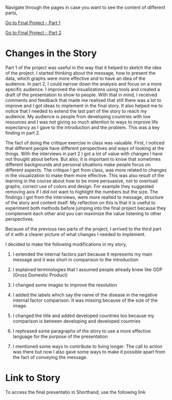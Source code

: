 Navigate through the pages in case you want to see the content of different parts,

[Go to Final Project - Part 1](final_project_TatianaMargulies.md)

[Go to Final Project - Part 2](final_project_2_TatianaMargulies.md)

# Changes in the Story

Part 1 of the project was useful in the way that it helped to sketch the idea of the project. I started thinking about the message, how to present the data, which graphs were more effective and to have an idea of the audience.
In part 2, I could narrow down the analysis and focus on a more specific audience. I improved the visualizations using tools and created a draft of the presentation to show to people.
With that in mind, I received comments and feedback that made me realised that still there was a lot to improve and I got ideas to implement in the final story. It also helped me to notice that I needed to extend the last part of the story to reach my audience. My audience is people from developing countries with low resources and I was not giving so much attention to ways to improve life expectancy as I gave to the introduction and the problem. This was a key finding in part 2. 

The fact of doing the critique exercise in class was valuable. First, I noticed that different people have different perspectives and ways of looking at the things. With the interviews in part 2 I got a lot of value with changes I have not thought about before. But also, it is important to know that sometimes different backgrounds and personal situations make people focus on different aspects. The critique I got from class, was more related to changes in the visualization to make them more effective. This was also result of the learning in the course about how to be more persuasive, not to overload graphs, correct use of colors and design. For example they suggested removing axis if I did not want to highlight the numbers but the size. The findings I got from the interviews, were more realted to message, structure of the story and content itself. My reflection on this is that it is useful to experiment both methods before jumping into the final project because they complement each other and you can maximize the value listening to other perspectives.

Because of the previous two parts of the project, I arrived to the third part of it with a clearer picture of what changes I needed to implement. 

I decided to make the following modifications in my story,


1) I extended the internal factors part because it represents my main message and it was short in comparison to the introduction 

2) I explained terminologies that I assumed people already knew like GDP (Gross Domestic Product)

3) I changed some images to improve the resolution

4) I added the labels which say the name of the disease in the negative internal factor comparison. It was missing because of the size of the image.

5) I changed the title and added developed countries too because my comparison is between developing and developed countries

6) I rephrased some paragraphs of the story to use a more effective language for the purpose of the presentation

7) I mentioned some ways to contribute to living longer. The call to action was there but now I also gave some ways to make it possible apart from the fact of conveying the message.

# Link to Story

To access the final presentatio in Shorthand, use the following link


